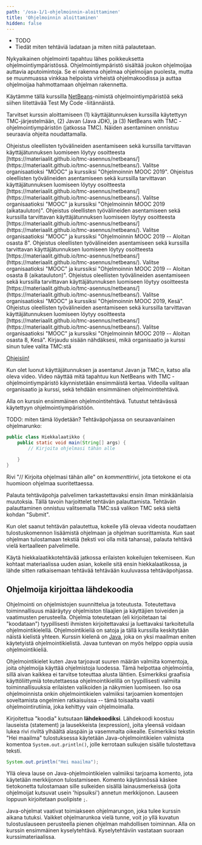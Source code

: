 ```yaml
---
path: '/osa-1/1-ohjelmoinnin-aloittaminen'
title: 'Ohjelmoinnin aloittaminen'
hidden: false
---
```



<text-box variant='learningObjectives' name='Oppimistavoitteet'>

- TODO
- Tiedät miten tehtäviä ladataan ja miten niitä palautetaan.

</text-box>


Nykyaikainen ohjelmointi tapahtuu lähes poikkeuksetta ohjelmointiympäristössä. Ohjelmointiympäristö sisältää joukon ohjelmoijaa auttavia aputoimintoja. Se ei rakenna ohjelmaa ohjelmoijan puolesta, mutta se muunmuassa vinkkaa helpoista virheistä ohjelmakoodissa ja auttaa ohjelmoijaa hahmottamaan ohjelman rakennetta.

Käytämme tällä kurssilla [NetBeans](https://netbeans.apache.org)-nimistä ohjelmointiympäristöä sekä siihen liitettävää Test My Code -liitännäistä.

Tarvitset kurssin aloittamiseen (1) käyttäjätunnuksen kurssilla käytettyyn TMC-järjestelmään, (2) Javan (Java JDK), ja (3) NetBeans with TMC -ohjelmointiympäristön (jatkossa TMC). Näiden asentaminen onnistuu seuraavia ohjeita noudattamalla.

<only-for-course-variant variant="dl">
  Ohjeistus oleellisten työvälineiden asentamiseen sekä kurssilla tarvittavan käyttäjätunnuksen luomiseen löytyy osoitteesta [https://materiaalit.github.io/tmc-asennus/netbeans/](https://materiaalit.github.io/tmc-asennus/netbeans/). Valitse organisaatioksi "MOOC" ja kurssiksi "Ohjelmoinnin MOOC 2019".
</only-for-course-variant>

<only-for-course-variant variant="nodl">
  Ohjeistus oleellisten työvälineiden asentamiseen sekä kurssilla tarvittavan käyttäjätunnuksen luomiseen löytyy osoitteesta [https://materiaalit.github.io/tmc-asennus/netbeans/](https://materiaalit.github.io/tmc-asennus/netbeans/). Valitse organisaatioksi "MOOC" ja kurssiksi "Ohjelmoinnin MOOC 2019 (aikatauluton)".
</only-for-course-variant>

<only-for-course-variant variant="ohja-dl">
  Ohjeistus oleellisten työvälineiden asentamiseen sekä kurssilla tarvittavan käyttäjätunnuksen luomiseen löytyy osoitteesta [https://materiaalit.github.io/tmc-asennus/netbeans/](https://materiaalit.github.io/tmc-asennus/netbeans/). Valitse organisaatioksi "MOOC" ja kurssiksi "Ohjelmoinnin MOOC 2019 -- Aloitan osasta 8".
</only-for-course-variant>

<only-for-course-variant variant="ohja-nodl">
  Ohjeistus oleellisten työvälineiden asentamiseen sekä kurssilla tarvittavan käyttäjätunnuksen luomiseen löytyy osoitteesta [https://materiaalit.github.io/tmc-asennus/netbeans/](https://materiaalit.github.io/tmc-asennus/netbeans/). Valitse organisaatioksi "MOOC" ja kurssiksi "Ohjelmoinnin MOOC 2019 -- Aloitan osasta 8 (aikatauluton)".
</only-for-course-variant>

<only-for-course-variant variant="kesa-dl">
  Ohjeistus oleellisten työvälineiden asentamiseen sekä kurssilla tarvittavan käyttäjätunnuksen luomiseen löytyy osoitteesta [https://materiaalit.github.io/tmc-asennus/netbeans/](https://materiaalit.github.io/tmc-asennus/netbeans/). Valitse organisaatioksi "MOOC" ja kurssiksi "Ohjelmoinnin MOOC 2019, Kesä".
</only-for-course-variant>

<only-for-course-variant variant="kesa-ohja-dl">
  Ohjeistus oleellisten työvälineiden asentamiseen sekä kurssilla tarvittavan käyttäjätunnuksen luomiseen löytyy osoitteesta [https://materiaalit.github.io/tmc-asennus/netbeans/](https://materiaalit.github.io/tmc-asennus/netbeans/). Valitse organisaatioksi "MOOC" ja kurssiksi "Ohjelmoinnin MOOC 2019 -- Aloitan osasta 8, Kesä".
</only-for-course-variant>

<only-for-not-logged-in>
  Kirjaudu sisään nähdäksesi, mikä organisaatio ja kurssi sinun tulee valita TMC:stä
</only-for-not-logged-in>

[Ohjeisiin!](https://materiaalit.github.io/tmc-asennus/netbeans/)

Kun olet luonut käyttäjätunnuksen ja asentanut Javan ja TMC:n, katso alla oleva video. Video näyttää mitä tapahtuu kun NetBeans with TMC -ohjelmointiympäristö käynnistetään ensimmäistä kertaa. Videolla valitaan organisaatio ja kurssi, sekä tehdään ensimmäinen ohjelmointitehtävä.

<youtube id="zvE8XA8D0gE"></youtube>


Alla on kurssin ensimmäinen ohjelmointitehtävä. Tutustut tehtävässä käytettyyn ohjelmointiympäristöön.

<programming-exercise name='Hiekkalaatikko' tmcname='osa01-Osa01_01.Hiekkalaatikko'>

TODO: miten tämä löydetään? Tehtäväpohjassa on seuraavanlainen ohjelmarunko:

```java
public class Hiekkalaatikko {
    public static void main(String[] args) {
        // Kirjoita ohjelmasi tähän alle

    }
}
```


Rivi "// Kirjoita ohjelmasi tähän alle" on _kommenttirivi_, jota tietokone ei ota huomioon ohjelmaa suoritettaessa.

Palauta tehtäväpohja palvelimen tarkastettavaksi ensin ilman minkäänlaisia muutoksia. Tällä tavoin harjoittelet tehtävän palauttamista. Tehtävän palauttaminen onnistuu valitsemalla TMC:ssä valikon TMC sekä sieltä kohdan "Submit".

Kun olet saanut tehtävän palautettua, kokeile yllä olevaa videota noudattaen tulostuskomennon lisäämistä ohjelmaan ja ohjelman suorittamista. Kun saat ohjelman tulostamaan tekstiä (teksti voi olla mitä tahansa), palauta tehtävä vielä kertaalleen palvelimelle.

Käytä hiekkalaatikkotehtävää jatkossa erilaisten kokeilujen tekemiseen. Kun kohtaat materiaalissa uuden asian, kokeile sitä ensin hiekkalaatikossa, ja lähde sitten ratkaisemaan tehtävää tehtävään kuuluvassa tehtäväpohjassa.

</programming-exercise>


## Ohjelmoija kirjoittaa lähdekoodia

Ohjelmointi on ohjelmistojen suunnittelua ja toteutusta. Toteutettava toiminnallisuus määräytyy ohjelmiston tilaajien ja käyttäjien toiveiden ja vaatimusten perusteella. Ohjelmia toteutetaan (eli kirjoitetaan tai "koodataan") tyypillisesti ihmisten kirjoitettavaksi ja luettavaksi tarkoitetulla ohjelmointikielellä. Ohjelmointikieliä on satoja ja tällä kurssilla keskitytään näistä kielistä yhteen. Kurssin kielenä on [Java](<https://en.wikipedia.org/wiki/Java_(programming_language)>), joka on yksi maailman eniten käytetyistä ohjelmointikielistä. Javaa tuntevan on myös helppo oppia uusia ohjelmointikieliä.

Ohjelmointikielet kuten Java tarjoavat suuren määrän valmiita komentoja, joita ohjelmoija käyttää ohjelmistoja luodessa. Tämä helpottaa ohjelmointia, sillä aivan kaikkea ei tarvitse toteuttaa alusta lähtien. Esimerkiksi graafisia käyttöliittymiä toteutettaessa ohjelmointikielillä on tyypillisesti valmiita toiminnallisuuksia erilaisten valikoiden ja näkymien luomiseen. Iso osa ohjelmoinnista onkin ohjelmointikielen valmiiksi tarjoamien komentojen soveltamista ongelmien ratkaisuissa -- tämä toisaalta vaatii ohjelmointirutiinia, joka kehittyy vain ohjelmoimalla.

Kirjoitettua "koodia" kutsutaan **lähdekoodiksi**. Lähdekoodi koostuu lauseista (statement) ja lausekkeista (expression), joita yleensä voidaan lukea rivi riviltä ylhäältä alaspäin ja vasemmalta oikealle. Esimerkiksi tekstin "Hei maailma" tulostuksessa käytetään Java-ohjelmointikielen valmista komentoa `System.out.println()`, jolle kerrotaan sulkujen sisälle tulostettava teksti.

```java
System.out.println("Hei maailma");
```

Yllä oleva lause on Java-ohjelmointikielen valmiiksi tarjoama komento, jota käytetään merkkijonon tulostamiseen. Komento käytännössä käskee tietokonetta tulostamaan sille sulkeiden sisällä lainausmerkeissä (joita ohjelmoijat kutsuvat usein 'hipsuiksi') annetun merkkijonon. Lauseen loppuun kirjoitetaan puolipiste `;`.

Java-ohjelmat vaativat toimiakseen ohjelmarungon, joka tulee kurssin aikana tutuksi. Vaikket ohjelmarunkoa vielä tunne, voit jo yllä kuvatun tulostuslauseen perusteella pienen ohjelman mahdollisen toiminnan. Alla on kurssin ensimmäinen kyselytehtävä. Kyselytehtäviin vastataan suoraan kurssimateriaalissa.

<quiznator id="5c136a4ea50dbe1223d1981d"></quiznator>


